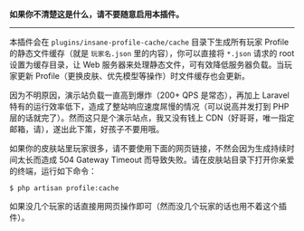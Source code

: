 **如果你不清楚这是什么，请不要随意启用本插件。**

--------

本插件会在 `plugins/insane-profile-cache/cache` 目录下生成所有玩家 Profile 的静态文件缓存（就是 `玩家名.json` 里的内容），你可以直接将 `*.json` 请求的 root 设置为缓存目录，让 Web 服务器来处理静态文件，可有效降低服务器负载。当玩家更新 Profile（更换皮肤、优先模型等操作）时文件缓存也会更新。

因为不明原因，演示站负载一直高到爆炸（200+ QPS 是常态），再加上 Laravel 特有的运行效率低下，造成了整站响应速度屌慢的情况（可以说高并发打到 PHP 层的话就完了）。然而这只是个演示站点，我又没有钱上 CDN（好哥哥，唯一指定邮箱，请），遂出此下策，好孩子不要用哦。

如果你的皮肤站里玩家很多，请不要使用下面的网页链接，不然会因为生成持续时间太长而造成 504 Gateway Timeout 而导致失败。请在皮肤站目录下打开你亲爱的终端，运行如下命令：

```shell
$ php artisan profile:cache
```

如果没几个玩家的话直接用网页操作即可（然而没几个玩家的话也用不着这个插件）。
